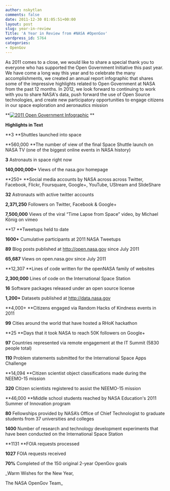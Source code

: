 ```yaml
---
author: nskytlan
comments: false
date: 2011-12-30 01:05:51+00:00
layout: post
slug: year-in-review
Title: 'A Year in Review from #NASA #OpenGov'
wordpress_id: 5764
categories:
- OpenGov
---
```


As 2011 comes to a close, we would like to share a special thank you to everyone who has supported the Open Government Initiative this past year. We have come a long way this year and to celebrate the many accomplishments, we created an annual report infographic that shares some of the impressive highlights related to Open Government at NASA from the past 12 months. In 2012, we look forward to continuing to work with you to share NASA's data, push forward the use of Open Source technologies, and create new participatory opportunities to engage citizens in our space exploration and aeronautics mission

**[![2011 Open Government Infographic](http://open.nasa.gov/wp-content/uploads/2011/12/2011-OpenGov-Annual-Report-580px.jpg)](http://open.nasa.gov/wp-content/uploads/2011/12/2011-OpenGov-Unofficial-Annual-Report.jpg)
**



**Highlights in Text**




**3 **Shuttles launched into space  

  **560,000 **The number of view of the final Space Shuttle launch on NASA TV (one of the biggest online events in NASA history)  

  **3** Astronauts in space right now  

  **140,000,000+** Views of the nasa.gov homepage  

  **250+ **Social media accounts by NASA across across Twitter, Facebook, Flickr, Foursquare, Google+, YouTube, UStream and SlideShare  

  **32** Astronauts with active twitter accounts  

  **2,371,250** Followers on Twitter, Facebook & Google+  

  **7,500,000** Views of the viral “Time Lapse from Space” video, by Michael König on vimeo  

  **17 **Tweetups held to date  

  **1600+** Cumulative participants at 2011 NASA Tweetups  

  **89** Blog posts published at http://open.nasa.gov since July 2011  

  **65,687** Views on open.nasa.gov since July 2011  

  **12,307 **Lines of code written for the openNASA family of websites  

  **2,300,000** Lines of code on the International Space Station   

  **16** Software packages released under an open source license  

  **1,200+** Datasets published at http://data.nasa.gov  

  **4,000+ **Citizens engaged via Random Hacks of Kindness events in 2011  

  **99** Cities around the world that have hosted a RHoK hackathon  

  **25 **Days that it took NASA to reach 50K followers on Google+  

  **97** Countries represented via remote engagement at the IT Summit (5830 people total)  

  **110** Problem statements submitted for the International Space Apps Challenge  

  **14,094 **Citizen scientist object classifications made during the NEEMO-15 mission  

  **320** Citizen scientists registered to assist the NEEMO-15 mission  

  **46,000 **Middle school students reached by NASA Education's 2011 Summer of Innovation program   

  **80** Fellowships provided by NASA’s Office of Chief Technologist to graduate students from 37 universities and colleges   

  **1400** Number of research and technology development experiments that have been conducted on the International Space Station  

  **1131 **FOIA requests processed  

  **1027** FOIA requests received  

**70%** Completed of the 150 original 2-year OpenGov goals




_Warm Wishes for the New Year,  

The NASA OpenGov Team_

